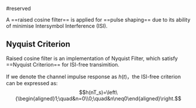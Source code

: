 #reserved 

A ==raised cosine filter== is applied for ==pulse shaping== due to its ability of minimise Intersymbol Interference (ISI). 

## Nyquist Criterion

Raised cosine filter is an implementation of Nyquist Filter, which satisfy ==Nyquist Criterion== for ISI-free transimition. 

If we denote the channel impulse response as $h(t)$，the ISI-free criterion can be expressed as:
$$h(nT_s)=\left\{\begin{aligned}1;\quad&n=0\\0;\quad&n\neq0\end{aligned}\right.$$
